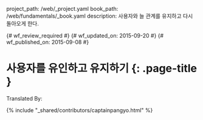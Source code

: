 project_path: /web/_project.yaml
book_path: /web/fundamentals/_book.yaml
description: 사용자와 늘 관계를 유지하고 다시 돌아오게 한다.

{# wf_review_required #}
{# wf_updated_on: 2015-09-20 #}
{# wf_published_on: 2015-09-08 #}

# 사용자를 유인하고 유지하기 {: .page-title }



Translated By: 

{% include "_shared/contributors/captainpangyo.html" %}


